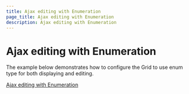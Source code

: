 ```yaml
---
title: Ajax editing with Enumeration
page_title: Ajax editing with Enumeration
description: Ajax editing with Enumeration
---
```


# Ajax editing with Enumeration

The example below demonstrates how to configure the Grid to use enum type for both displaying and editing.

[Ajax editing with Enumeration](https://github.com/telerik/ui-for-aspnet-mvc-examples/tree/master/grid/ajax-editing-with-enumration)
